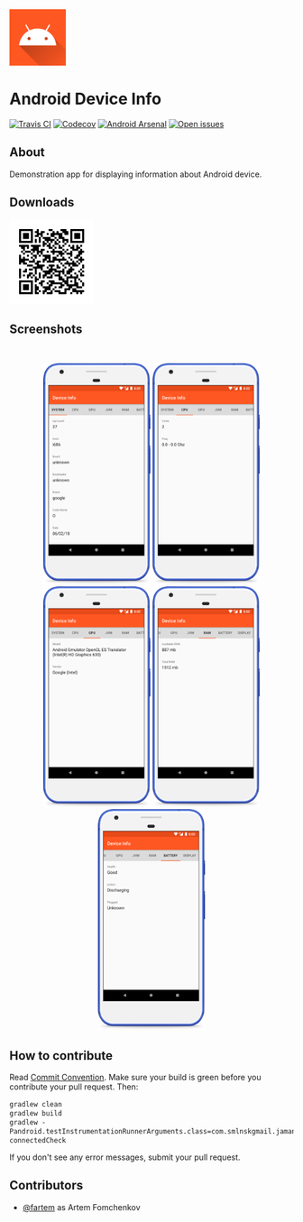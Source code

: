 <img src="media/logo/ic_app.png" height="100px" />

Android Device Info
=============

[![Travis CI](https://img.shields.io/travis/fartem/android-device-info)](https://travis-ci.org/fartem/android-device-info)
[![Codecov](https://img.shields.io/codecov/c/github/fartem/android-device-info)](https://codecov.io/gh/fartem/android-device-info)
[![Android Arsenal](https://img.shields.io/badge/Android%20Arsenal-Android%20Device%20Info-brightgreen.svg?style=flat)](https://android-arsenal.com/details/3/7904)
[![Open issues](https://img.shields.io/github/issues-raw/fartem/android-device-info.svg?color=ff534a)](https://github.com/fartem/android-device-info/issues)

About
-------------

Demonstration app for displaying information about Android device.

Downloads
-------------

<img src="media/qrcodes/github_download.png" height="150px" />

Screenshots
-------------

<br/>
<p align="center">
  <img src="media/screenshots/screenshot_01.png" width="190" />
  <img src="media/screenshots/screenshot_02.png" width="190" />
  <img src="media/screenshots/screenshot_03.png" width="190" />
  <img src="media/screenshots/screenshot_04.png" width="190" />
  <img src="media/screenshots/screenshot_05.png" width="190" />
</p>

How to contribute
-------------

Read [Commit Convention](https://github.com/fartem/repository-rules/blob/master/commit-convention/COMMIT_CONVENTION.md). Make sure your build is green before you contribute your pull request. Then:

```shell
gradlew clean
gradlew build
gradlew -Pandroid.testInstrumentationRunnerArguments.class=com.smlnskgmail.jaman.deviceinfo.info.travisci.Api22TestSuite connectedCheck
```

If you don't see any error messages, submit your pull request.

Contributors
-------------

* [@fartem](https://github.com/fartem) as Artem Fomchenkov